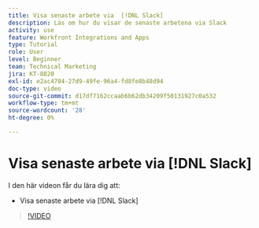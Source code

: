 ```yaml
---
title: Visa senaste arbete via  [!DNL Slack]
description: Läs om hur du visar de senaste arbetena via Slack
activity: use
feature: Workfront Integrations and Apps
type: Tutorial
role: User
level: Beginner
team: Technical Marketing
jira: KT-8820
exl-id: e2ac4704-27d9-49fe-96a4-fd8fe8b48d94
doc-type: video
source-git-commit: d17df7162ccaab6b62db34209f50131927c0a532
workflow-type: tm+mt
source-wordcount: '28'
ht-degree: 0%

---
```


# Visa senaste arbete via [!DNL Slack]

I den här videon får du lära dig att:

* Visa senaste arbete via [!DNL Slack]

>[!VIDEO](https://video.tv.adobe.com/v/3435930/?quality=12&learn=on&enablevpops&captions=swe)
